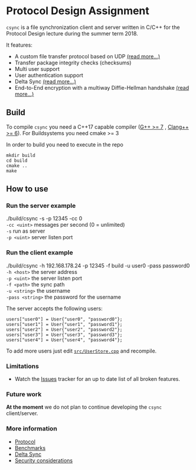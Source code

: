 # Protocol Design Assignment
`csync` is a file synchronization client and server written in C/C++ for the Protocol Design lecture during the summer term 2018.

It features:
* A custom file transfer protocol based on UDP [(read more...)](https://github.com/COM8/proto-assignments/wiki/Protocol)
* Transfer package integrity checks (checksums)
* Multi user support
* User authentication support
* Delta Sync [(read more...)](https://github.com/COM8/proto-assignments/wiki/Delta-Sync)
* End-to-End encryption with a multiway Diffie-Hellman handshake [(read more...)](https://github.com/COM8/proto-assignments/wiki/Security-considerations)

## Build
To compile `csync` you need a C++17 capable compiler ([G++ >= 7](https://gcc.gnu.org/projects/cxx-status.html) , [Clang++ >= 6](https://clang.llvm.org/cxx_status.html)).
For Buildsystems you need cmake >= 3

In order to build you need to execute in the repo
 ```
mkdir build
cd build
cmake ..
make
```

## How to use
### Run the server example
./build/csync -s -p 12345 -cc 0<br/>
`-cc <uint>` messages per second (0 = unlimited)<br/>
`-s` run as server<br/>
`-p <uint>` server listen port<br/>

### Run the client example
./build/csync -h 192.168.178.24 -p 12345 -f build -u user0 -pass password0<br/>
`-h <host>` the server address<br/>
`-p <uint>` the server listen port<br/>
`-f <path>` the sync path<br/>
`-u <string>` the username<br/>
`-pass <string>` the password for the username<br/>

The server accepts the following users:
```
users["user0"] = User{"user0", "password0"};
users["user1"] = User{"user1", "password1"};
users["user2"] = User{"user2", "password2"};
users["user3"] = User{"user3", "password3"};
users["user4"] = User{"user4", "password4"};
```

To add more users just edit [`src/UserStore.cpp`](https://github.com/COM8/protocol-assignment-1/blob/master/src/UserStore.cpp) and recompile.

### Limitations
* Watch the [Issues](https://github.com/COM8/proto-assignments/issues) tracker for an up to date list of all broken features.

### Future work
**At the moment** we do not plan to continue developing the `csync` client/server.

### More information
* [Protocol](https://github.com/COM8/proto-assignments/wiki/Protocol)
* [Benchmarks](https://github.com/COM8/proto-assignments/wiki/Benchmarks)
* [Delta Sync](https://github.com/COM8/proto-assignments/wiki/Delta-Sync)
* [Security considerations](https://github.com/COM8/proto-assignments/wiki/Security-considerations)
